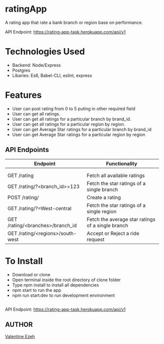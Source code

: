 # ratingApp

A rating app that rate a bank branch or region base on performance.

API Endpoint: https://rating-app-task.herokuapp.com/api/v1

# Technologies Used

- Backend: Node/Express
- Postgres
- Libaries: Es6, Babel-CLI, eslint, express

# Features

- User can post rating from 0 to 5 puting in other required field
- User can get all ratings.
- User can get all ratings for a particular branch by brand_id.
- User can get all ratings for a particular region by region.
- User can get Average Star ratings for a particular branch by brand_id
- User can get Average Star ratings for a particular region by region

## API Endpoints

| Endpoint                            | Functionality                                     |
| ----------------------------------- | ------------------------------------------------- |
|                                     |                                                   |
|                                     |                                                   |
| GET /rating                         | Fetch all available ratings                       |
| GET /rating/\?<branch_id>=123       | Fetch the star ratings of a single branch         |
| POST /rating/                       | Create a rating                                   |
| GET /rating/\?<region>=West-central | Fetch the star ratings of a single region         |
| GET /rating/\<branches>/branch_id   | Fetch the average star ratings of a single branch |
| GET /rating/\<regions>/south-west   | Accept or Reject a ride request                   |

# To Install

- Download or clone
- Open terminal inside the root directory of clone folder
- Type npm install to install all dependencies
- npm start to run the app
- npm run start:dev to run development environment

##

API Endpoint: https://rating-app-task.herokuapp.com/api/v1

## AUTHOR

[Valentine Ezeh](https://github.com/valentineezeh/ratingApp)
